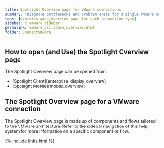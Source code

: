 ```yaml
---
title: Spotlight Overview page for VMware connections
summary: "Diagnose bottlenecks and problem areas for a single VMware connection."
tags: [overview_page,overview_page_for_each_connection_type]
sidebar: c_vmware_sidebar
permalink: vmware_drilldown_overview.html
folder: ConnectVMware
---
```



## How to open (and Use) the Spotlight Overview page
The Spotlight Overview page can be opened from:
* [Spotlight Client][enterprise_display_overview]
* [Spotlight Mobile][mobile_overview]

## The Spotlight Overview page for a VMware connection
The Spotlight Overview page is made up of components and flows tailored to the VMware architecture. Refer to the sidebar navigation of this help system for more information on a specific component or flow.

{% include links.html %}
